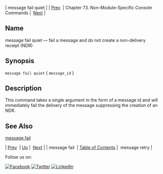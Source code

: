 | message fail quiet |
| [Prev](console_commands.message_fail.php)  | Chapter 73. Non-Module-Specific Console Commands |  [Next](console_commands.message_retry.php) |

<a name="console_commands.message_fail_quiet"></a>
## Name

message fail quiet — fail a message and do not create a non-delivery receipt (NDR)

## Synopsis

`message fail quiet` { *`message_id`* }

<a name="idp301424"></a>
## Description

This command takes a single argument in the form of a message id and will immediately fail the delivery of the message suppressing the creation of an NDR.

<a name="idp303376"></a>
## See Also

[message fail](console_commands.message_fail.php "message fail")

| [Prev](console_commands.message_fail.php)  | [Up](console.cmds.ref.php) |  [Next](console_commands.message_retry.php) |
| message fail  | [Table of Contents](index.php) |  message retry |

Follow us on:

[![Facebook](https://support.messagesystems.com/images/icon-facebook.png)](http://www.facebook.com/messagesystems) [![Twitter](https://support.messagesystems.com/images/icon-twitter.png)](http://twitter.com/#!/MessageSystems) [![LinkedIn](https://support.messagesystems.com/images/icon-linkedin.png)](http://www.linkedin.com/company/message-systems)